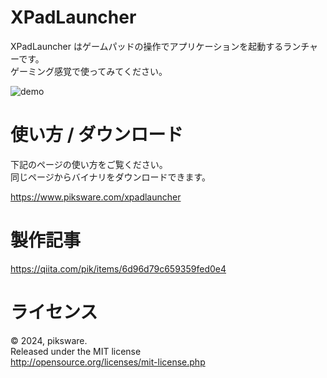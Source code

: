 # XPadLauncher

XPadLauncher はゲームパッドの操作でアプリケーションを起動するランチャーです。  
ゲーミング感覚で使ってみてください。

![demo](https://github.com/user-attachments/assets/2216a671-cdf9-4abf-b21b-0110627d5ee7)


# 使い方 / ダウンロード

下記のページの使い方をご覧ください。  
同じページからバイナリをダウンロードできます。 

https://www.piksware.com/xpadlauncher

# 製作記事

https://qiita.com/pik/items/6d96d79c659359fed0e4

# ライセンス
© 2024, piksware.  
Released under the MIT license  
http://opensource.org/licenses/mit-license.php  
